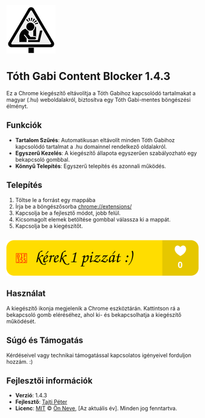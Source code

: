 ![Tóth Gabi Content Blocker](icon128.png)
# Tóth Gabi Content Blocker 1.4.3 


Ez a Chrome kiegészítő eltávolítja a Tóth Gabihoz kapcsolódó tartalmakat a magyar (.hu) weboldalakról, biztosítva egy Tóth Gabi-mentes böngészési élményt.

## Funkciók

- **Tartalom Szűrés**: Automatikusan eltávolít minden Tóth Gabihoz kapcsolódó tartalmat a .hu domainnel rendelkező oldalakról.
- **Egyszerű Kezelés**: A kiegészítő állapota egyszerűen szabályozható egy bekapcsoló gombbal.
- **Könnyű Telepítés**: Egyszerű telepítés és azonnali működés.
  
## Telepítés
1. Töltse le a forrást egy mappába
2. Írja be a böngészősorba [chrome://extensions/](chrome://extensions/)
3. Kapcsolja be a fejlesztő módot, jobb felül.
5. Kicsomagolt elemek betöltése gombbal válassza ki a mappát.
6. Kapcsolja be a kiegészítőt.

## [![Buy Me a Coffee](bmac.svg)](https://www.buymeacoffee.com/petke)
   
## Használat

A kiegészítő ikonja megjelenik a Chrome eszköztárán. Kattintson rá a bekapcsoló gomb eléréséhez, ahol ki- és bekapcsolhatja a kiegészítő működését.

## Súgó és Támogatás

Kérdéseivel vagy technikai támogatással kapcsolatos igényeivel forduljon hozzám. :)

## Fejlesztői információk

- **Verzió**: 1.4.3
- **Fejlesztő**: [Tajti Péter](https://github.com/tajtipeter71)
- **Licenc**: [MIT](LICENSE)
© [Ön Neve](https://github.com/YourUsername), [Az aktuális év]. Minden jog fenntartva.
